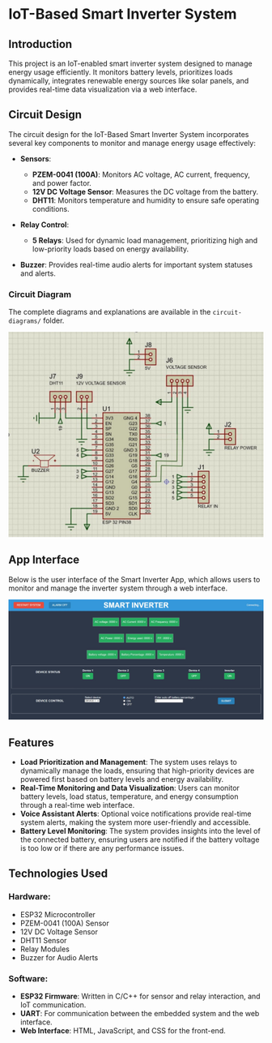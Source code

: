 # IoT-Based Smart Inverter System

## Introduction
This project is an IoT-enabled smart inverter system designed to manage energy usage efficiently. It monitors battery levels, prioritizes loads dynamically, integrates renewable energy sources like solar panels, and provides real-time data visualization via a web interface.

## Circuit Design

The circuit design for the IoT-Based Smart Inverter System incorporates several key components to monitor and manage energy usage effectively:

- **Sensors**:
  - **PZEM-0041 (100A)**: Monitors AC voltage, AC current, frequency, and power factor.
  - **12V DC Voltage Sensor**: Measures the DC voltage from the battery.
  - **DHT11**: Monitors temperature and humidity to ensure safe operating conditions.

- **Relay Control**:
  - **5 Relays**: Used for dynamic load management, prioritizing high and low-priority loads based on energy availability.

- **Buzzer**: Provides real-time audio alerts for important system statuses and alerts.

### Circuit Diagram
The complete diagrams and explanations are available in the `circuit-diagrams/` folder.

![Circuit Design](./images/Circuit%20diagram.jpeg)

## App Interface

Below is the user interface of the Smart Inverter App, which allows users to monitor and manage the inverter system through a web interface.

![Smart Inverter App Interface](./images/Smart_inverter_App_Interface.jpeg)

## Features
- **Load Prioritization and Management**: The system uses relays to dynamically manage the loads, ensuring that high-priority devices are powered first based on battery levels and energy availability.
- **Real-Time Monitoring and Data Visualization**: Users can monitor battery levels, load status, temperature, and energy consumption through a real-time web interface.
- **Voice Assistant Alerts**: Optional voice notifications provide real-time system alerts, making the system more user-friendly and accessible.
- **Battery Level Monitoring**: The system provides insights into the level of the connected battery, ensuring users are notified if the battery voltage is too low or if there are any performance issues.

## Technologies Used

### Hardware:
- ESP32 Microcontroller
- PZEM-0041 (100A) Sensor
- 12V DC Voltage Sensor
- DHT11 Sensor
- Relay Modules
- Buzzer for Audio Alerts

### Software:
- **ESP32 Firmware**: Written in C/C++ for sensor and relay interaction, and IoT communication.
- **UART**: For communication between the embedded system and the web interface.
- **Web Interface**: HTML, JavaScript, and CSS for the front-end.
